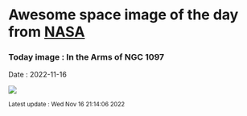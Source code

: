 
# Awesome space image of the day from [NASA](https://api.nasa.gov/)

### Today image : In the Arms of NGC 1097
Date : 2022-11-16

![](https://apod.nasa.gov/apod/image/2211/NGC-1097-LRGB_Ha-rev-12-2022_1024.jpg)

<small>Latest update : Wed Nov 16 21:14:06 2022</small>
        